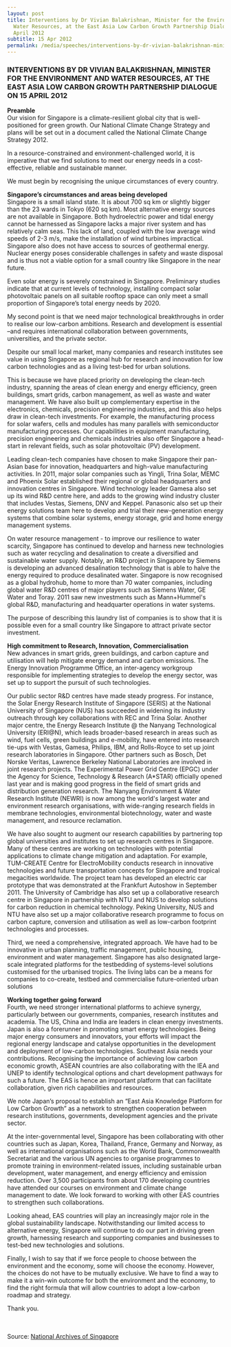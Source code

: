 ```yaml
---
layout: post
title: Interventions by Dr Vivian Balakrishnan, Minister for the Environment and
  Water Resources, at the East Asia Low Carbon Growth Partnership Dialogue on 15
  April 2012
subtitle: 15 Apr 2012
permalink: /media/speeches/interventions-by-dr-vivian-balakrishnan-minister-for-the-environment-and-water-resources-at-the-east-asia-low-carbon-growth-partnership-dialogue-on-15-april-2012
---
```

### INTERVENTIONS BY DR VIVIAN BALAKRISHNAN, MINISTER FOR THE ENVIRONMENT AND WATER RESOURCES, AT THE EAST ASIA LOW CARBON GROWTH PARTNERSHIP DIALOGUE ON 15 APRIL 2012

**Preamble**  
Our vision for Singapore is a climate-resilient global city that is well-positioned for green growth. Our National Climate Change Strategy and plans will be set out in a document called the National Climate Change Strategy 2012. 

In a resource-constrained and environment-challenged world, it is imperative that we find solutions to meet our energy needs in a cost-effective, reliable and sustainable manner. 

We must begin by recognising the unique circumstances of every country.

**Singapore’s circumstances and areas being developed**  
Singapore is a small island state. It is about 700 sq km or slightly bigger than the 23 wards in Tokyo (620 sq km). Most alternative energy sources are not available in Singapore. Both hydroelectric power and tidal energy cannot be harnessed as Singapore lacks a major river system and has relatively calm seas. This lack of land, coupled with the low average wind speeds of 2-3 m/s, make the installation of wind turbines impractical. Singapore also does not have access to sources of geothermal energy. Nuclear energy poses considerable challenges in safety and waste disposal and is thus not a viable option for a small country like Singapore in the near future. 

Even solar energy is severely constrained in Singapore. Preliminary studies indicate that at current levels of technology, installing compact solar photovoltaic panels on all suitable rooftop space can only meet a small proportion of Singapore’s total energy needs by 2020. 

My second point is that we need major technological breakthroughs in order to realise our low-carbon ambitions. Research and development is essential –and requires international collaboration between governments, universities, and the private sector. 

Despite our small local market, many companies and research institutes see value in using Singapore as regional hub for research and innovation for low carbon technologies and as a living test-bed for urban solutions. 

This is because we have placed priority on developing the clean-tech industry, spanning the areas of clean energy and energy efficiency, green buildings, smart grids, carbon management, as well as waste and water management. We have also built up complementary expertise in the electronics, chemicals, precision engineering industries, and this also helps draw in clean-tech investments. For example, the manufacturing process for solar wafers, cells and modules has many parallels with semiconductor manufacturing processes. Our capabilities in equipment manufacturing, precision engineering and chemicals industries also offer Singapore a head-start in relevant fields, such as solar photovoltaic (PV) development. 

Leading clean-tech companies have chosen to make Singapore their pan-Asian base for innovation, headquarters and high-value manufacturing activities. In 2011, major solar companies such as Yingli, Trina Solar, MEMC and Phoenix Solar established their regional or global headquarters and innovation centres in Singapore. Wind technology leader Gamesa also set up its wind R&D centre here, and adds to the growing wind industry cluster that includes Vestas, Siemens, DNV and Keppel. Panasonic also set up their energy solutions team here to develop and trial their new-generation energy systems that combine solar systems, energy storage, grid and home energy management systems. 

On water resource management - to improve our resilience to water scarcity, Singapore has continued to develop and harness new technologies such as water recycling and desalination to create a diversified and sustainable water supply. Notably, an R&D project in Singapore by Siemens is developing an advanced desalination technology that is able to halve the energy required to produce desalinated water. Singapore is now recognised as a global hydrohub, home to more than 70 water companies, including global water R&D centres of major players such as Siemens Water, GE Water and Toray. 2011 saw new investments such as Mann+Hummel's global R&D, manufacturing and headquarter operations in water systems. 

The purpose of describing this laundry list of companies is to show that it is possible even for a small country like Singapore to attract private sector investment.

**High commitment to Research, Innovation, CommerciaIisation**  
New advances in smart grids, green buildings, and carbon capture and utilisation will help mitigate energy demand and carbon emissions. The Energy Innovation Programme Office, an inter-agency workgroup responsible for implementing strategies to develop the energy sector, was set up to support the pursuit of such technologies. 

Our public sector R&D centres have made steady progress. For instance, the Solar Energy Research Institute of Singapore (SERIS) at the National University of Singapore (NUS) has succeeded in widening its industry outreach through key collaborations with REC and Trina Solar. Another major centre, the Energy Research Institute @ the Nanyang Technological University (ERI@N), which leads broader-based research in areas such as wind, fuel cells, green buildings and e-mobility, have entered into research tie-ups with Vestas, Gamesa, Philips, IBM, and Rolls-Royce to set up joint research laboratories in Singapore. Other partners such as Bosch, Det Norske Veritas, Lawrence Berkeley National Laboratories are involved in joint research projects. The Experimental Power Grid Centre (EPGC) under the Agency for Science, Technology & Research (A*STAR) officially opened last year and is making good progress in the field of smart grids and distribution generation research. The Nanyang Environment & Water Research Institute (NEWRI) is now among the world's largest water and environment research organisations, with wide-ranging research fields in membrane technologies, environmental biotechnology, water and waste management, and resource reclamation. 

We have also sought to augment our research capabilities by partnering top global universities and institutes to set up research centres in Singapore. Many of these centres are working on technologies with potential applications to climate change mitigation and adaptation. For example, TUM-CREATE Centre for ElectroMobility conducts research in innovative technologies and future transportation concepts for Singapore and tropical megacities worldwide. The project team has developed an electric car prototype that was demonstrated at the Frankfurt Autoshow in September 2011. The University of Cambridge has also set up a collaborative research centre in Singapore in partnership with NTU and NUS to develop solutions for carbon reduction in chemical technology. Peking University, NUS and NTU have also set up a major collaborative research programme to focus on carbon capture, conversion and utilisation as well as low-carbon footprint technologies and processes. 

Third, we need a comprehensive, integrated approach. We have had to be innovative in urban planning, traffic management, public housing, environment and water management. Singapore has also designated large-scale integrated platforms for the testbedding of systems-level solutions customised for the urbanised tropics. The living labs can be a means for companies to co-create, testbed and commercialise future-oriented urban solutions

**Working together going forward**  
Fourth, we need stronger international platforms to achieve synergy, particularly between our governments, companies, research institutes and academia. The US, China and India are leaders in clean energy investments. Japan is also a forerunner in promoting smart energy technologies. Being major energy consumers and innovators, your efforts will impact the regional energy landscape and catalyse opportunities in the development and deployment of low-carbon technologies. Southeast Asia needs your contributions. Recognising the importance of achieving low carbon economic growth, ASEAN countries are also collaborating with the IEA and UNEP to identify technological options and chart development pathways for such a future. The EAS is hence an important platform that can facilitate collaboration, given rich capabilities and resources. 

We note Japan’s proposal to establish an “East Asia Knowledge Platform for Low Carbon Growth” as a network to strengthen cooperation between research institutions, governments, development agencies and the private sector. 

At the inter-governmental level, Singapore has been collaborating with other countries such as Japan, Korea, Thailand, France, Germany and Norway, as well as international organisations such as the World Bank, Commonwealth Secretariat and the various UN agencies to organise programmes to promote training in environment-related issues, including sustainable urban development, water management, and energy efficiency and emission reduction. Over 3,500 participants from about 170 developing countries have attended our courses on environment and climate change management to date. We look forward to working with other EAS countries to strengthen such collaborations. 

Looking ahead, EAS countries will play an increasingly major role in the global sustainability landscape. Notwithstanding our limited access to alternative energy, Singapore will continue to do our part in driving green growth, harnessing research and supporting companies and businesses to test-bed new technologies and solutions. 

Finally, I wish to say that if we force people to choose between the environment and the economy, some will choose the economy. However, the choices do not have to be mutually exclusive. We have to find a way to make it a win-win outcome for both the environment and the economy, to find the right formula that will allow countries to adopt a low-carbon roadmap and strategy.

Thank you.
<br><br><br>


Source: [National Archives of Singapore](https://www.nas.gov.sg/archivesonline/data/pdfdoc/MSE_20120415001.pdf)